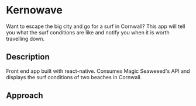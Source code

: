 # Kernowave

Want to escape the big city and go for a surf in Cornwall? This app will tell you what the surf conditions are like and notify you when it is worth travelling down.

## Description

Front end app built with react-native. Consumes Magic Seaweeed's API and displays the surf conditions of two beaches in Cornwall.

## Approach